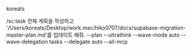 koreats

/sc:task 전체 계획을 작성하고 '/Users/koreats/Desktop/work.mac/hiko0707/docs/supabase-migration-master-plan.md'를 업데이트 해줘. --plan --ultrathink --wave-mode auto --wave-delegation tasks --delegate auto  --all-mcp

